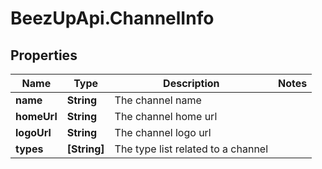 # BeezUpApi.ChannelInfo

## Properties
Name | Type | Description | Notes
------------ | ------------- | ------------- | -------------
**name** | **String** | The channel name | 
**homeUrl** | **String** | The channel home url | 
**logoUrl** | **String** | The channel logo url | 
**types** | **[String]** | The type list related to a channel | 



